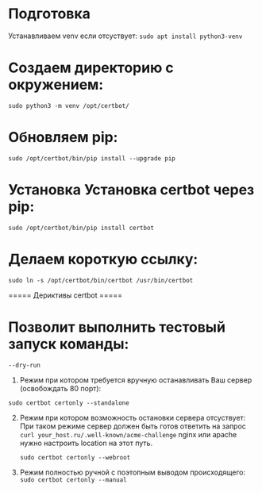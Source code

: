 # Подготовка
Устанавливаем venv если отсуствует:
```sudo apt install python3-venv```
# Создаем директорию с окружением:
```sudo python3 -m venv /opt/certbot/```
# Обновляем pip:
```sudo /opt/certbot/bin/pip install --upgrade pip```

# Установка Установка certbot через pip:
```sudo /opt/certbot/bin/pip install certbot```

# Делаем короткую ссылку:
```sudo ln -s /opt/certbot/bin/certbot /usr/bin/certbot```

===== Дериктивы certbot =====

# Позволит выполнить тестовый запуск команды:
```--dry-run```

1. Режим при котором требуется вручную останавливать Ваш сервер (освобождать 80 порт):

  ```sudo certbot certonly --standalone```
  
2. Режим при котором возможность остановки сервера отсуствует:
При таком режиме сервер должен быть готов ответить на запрос ```curl your_host.ru/.well-known/acme-challenge```
nginx или apache нужно настроить location на этот путь.

    ```sudo certbot certonly --webroot```
    
3. Режим полностью ручной с поэтопным выводом происходящего:
    ```sudo certbot certonly --manual```
